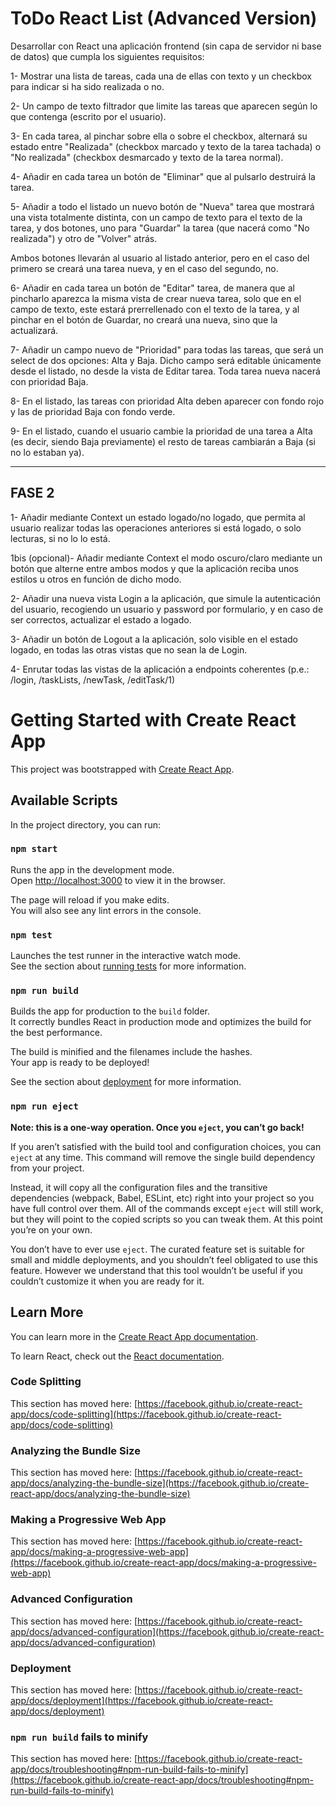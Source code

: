 # ToDo React List (Advanced Version)

Desarrollar con React una aplicación frontend (sin capa de servidor ni base de datos) que cumpla los siguientes requisitos:

1- Mostrar una lista de tareas, cada una de ellas con texto y un checkbox para indicar si ha sido realizada o no.

2- Un campo de texto filtrador que limite las tareas que aparecen según lo que contenga (escrito por el usuario).

3- En cada tarea, al pinchar sobre ella o sobre el checkbox, alternará su estado entre "Realizada" (checkbox marcado y texto de la tarea tachada) o "No realizada" (checkbox desmarcado y texto de la tarea normal).

4- Añadir en cada tarea un botón de "Eliminar" que al pulsarlo destruirá la tarea.

5- Añadir a todo el listado un nuevo botón de "Nueva" tarea que mostrará una vista totalmente distinta, con un campo de texto para el texto de la tarea, y dos botones, uno para "Guardar" la tarea (que nacerá como "No realizada") y otro de "Volver" atrás.

Ambos botones llevarán al usuario al listado anterior, pero en el caso del primero se creará una tarea nueva, y en el caso del segundo, no.

6- Añadir en cada tarea un botón de "Editar" tarea, de manera que al pincharlo aparezca la misma vista de crear nueva tarea, solo que en el campo de texto, este estará prerrellenado con el texto de la tarea, y al pinchar en el botón de Guardar, no creará una nueva, sino que la actualizará.

7- Añadir un campo nuevo de "Prioridad" para todas las tareas, que será un select de dos opciones: Alta y Baja. Dicho campo será editable únicamente desde el listado, no desde la vista de Editar tarea. Toda tarea nueva nacerá con prioridad Baja.

8- En el listado, las tareas con prioridad Alta deben aparecer con fondo rojo y las de prioridad Baja con fondo verde.

9- En el listado, cuando el usuario cambie la prioridad de una tarea a Alta (es decir, siendo Baja previamente) el resto de tareas cambiarán a Baja (si no lo estaban ya).



-----------
FASE 2
-----------
1- Añadir mediante Context un estado logado/no logado, que permita al usuario realizar todas las operaciones anteriores si está logado, o solo lecturas, si no lo lo está.

1bis (opcional)- Añadir mediante Context el modo oscuro/claro mediante un botón que alterne entre ambos modos y que la aplicación reciba unos estilos u otros en función de dicho modo.

2- Añadir una nueva vista Login a la aplicación, que simule la autenticación del usuario, recogiendo un usuario y password por formulario, y en caso de ser correctos, actualizar el estado a logado.

3- Añadir un botón de Logout a la aplicación, solo visible en el estado logado, en todas las otras vistas que no sean la de Login.

4- Enrutar todas las vistas de la aplicación a endpoints coherentes (p.e.: /login, /taskLists, /newTask, /editTask/1)





# Getting Started with Create React App

This project was bootstrapped with [Create React App](https://github.com/facebook/create-react-app).

## Available Scripts

In the project directory, you can run:

### `npm start`

Runs the app in the development mode.\
Open [http://localhost:3000](http://localhost:3000) to view it in the browser.

The page will reload if you make edits.\
You will also see any lint errors in the console.

### `npm test`

Launches the test runner in the interactive watch mode.\
See the section about [running tests](https://facebook.github.io/create-react-app/docs/running-tests) for more information.

### `npm run build`

Builds the app for production to the `build` folder.\
It correctly bundles React in production mode and optimizes the build for the best performance.

The build is minified and the filenames include the hashes.\
Your app is ready to be deployed!

See the section about [deployment](https://facebook.github.io/create-react-app/docs/deployment) for more information.

### `npm run eject`

**Note: this is a one-way operation. Once you `eject`, you can’t go back!**

If you aren’t satisfied with the build tool and configuration choices, you can `eject` at any time. This command will remove the single build dependency from your project.

Instead, it will copy all the configuration files and the transitive dependencies (webpack, Babel, ESLint, etc) right into your project so you have full control over them. All of the commands except `eject` will still work, but they will point to the copied scripts so you can tweak them. At this point you’re on your own.

You don’t have to ever use `eject`. The curated feature set is suitable for small and middle deployments, and you shouldn’t feel obligated to use this feature. However we understand that this tool wouldn’t be useful if you couldn’t customize it when you are ready for it.

## Learn More

You can learn more in the [Create React App documentation](https://facebook.github.io/create-react-app/docs/getting-started).

To learn React, check out the [React documentation](https://reactjs.org/).

### Code Splitting

This section has moved here: [https://facebook.github.io/create-react-app/docs/code-splitting](https://facebook.github.io/create-react-app/docs/code-splitting)

### Analyzing the Bundle Size

This section has moved here: [https://facebook.github.io/create-react-app/docs/analyzing-the-bundle-size](https://facebook.github.io/create-react-app/docs/analyzing-the-bundle-size)

### Making a Progressive Web App

This section has moved here: [https://facebook.github.io/create-react-app/docs/making-a-progressive-web-app](https://facebook.github.io/create-react-app/docs/making-a-progressive-web-app)

### Advanced Configuration

This section has moved here: [https://facebook.github.io/create-react-app/docs/advanced-configuration](https://facebook.github.io/create-react-app/docs/advanced-configuration)

### Deployment

This section has moved here: [https://facebook.github.io/create-react-app/docs/deployment](https://facebook.github.io/create-react-app/docs/deployment)

### `npm run build` fails to minify

This section has moved here: [https://facebook.github.io/create-react-app/docs/troubleshooting#npm-run-build-fails-to-minify](https://facebook.github.io/create-react-app/docs/troubleshooting#npm-run-build-fails-to-minify)
